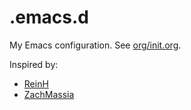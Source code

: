 # .emacs.d

My Emacs configuration. See [org/init.org](org/init.org).

Inspired by:
- [ReinH](https://github.com/reinh/dotemacs)
- [ZachMassia](https://github.com/ZachMassia/.emacs.d)
